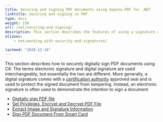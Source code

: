 ```yaml
---
title: Securing and signing PDF documents using Aspose.PDF for .NET
linktitle: Securing and signing in PDF
type: docs
weight: 150
url: /net/securing-and-signing/
description: This section describes the features of using a signature and securing your PDF document. 
aliases:
    - net/working-with-security-and-signatures/

lastmod: "2020-12-16"
---
```


This section describes how to securely digitally sign PDF documents using C#. The terms electronic signature and digital signature are used interchangeably, but essentially the two are different. More generally, a digital signature comes with a [certification authority](https://en.wikipedia.org/wiki/Certificate_authority) approved seal and is used to protect the signed document from tampering. Instead, an electronic signature is often used to demonstrate the intention to sign a document.

- [Digitally sign PDF file](/pdf/net/digitally-sign-pdf-file/)
- [Set Privileges, Encrypt and Decrypt PDF File](/pdf/net/set-privileges-encrypt-and-decrypt-pdf-file/)
- [Extract Image and Signature Information](/pdf/net/extract-image-and-signature-information/)
- [Sign PDF Document From Smart Card](/pdf/net/sign-pdf-document-from-smart-card/)

